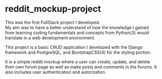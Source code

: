 # reddit_mockup-project

This was the first FullStack project I developed.\
My aim was to have a better understand of how the knowledge I gained from learning coding fundamentals and concepts from Python(3) would translate in a web development environment.

This project is a basic CRUD application I developed with the Django framework and PostgreSQL, and BootstrapCSS(4) for the styling portion.

It is a simple reddit mockup where a user can create, update, and delete their own forum page as well as make posts and comments in the forums. It also includes user authentication and autorization.

